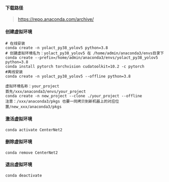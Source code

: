 #### 下载路径
> https://repo.anaconda.com/archive/

#### 创建虚拟环境
```shell script
# 在线安装
conda create -n yolact_py38_yolov5 python=3.8 
# 创建虚拟环境名为：yolact_py38_yolov5 在 /home/admin/anaconda3/envs目录下
conda create --prefix=/home/admin/anaconda3/envs/yolact_py38_yolov5 python=3.8
conda install pytorch torchvision cudatoolkit=10.2 -c pytorch
#离线安装
conda create -n yolact_py38_yolov5 --offline python=3.8

虚拟环境名称：your_project
首先/xxx/anaconda3/envs/your_project
conda create -n new_project --clone ./your_project --offline
注意：/xxx/anaconda3/pkgs 也要一同拷贝到新机器上的对应位置/new_xxx/anaconda3/pkgs
```
#### 激活虚拟环境
```shell script
conda activate CenterNet2
```
#### 删除虚拟环境
```shell script
conda remove CenterNet2
```
#### 退出虚拟环境
```shell script
conda deactivate
```